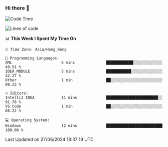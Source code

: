 ### Hi there 👋

<!--
**RoiexLee/RoiexLee** is a ✨ _special_ ✨ repository because its `README.md` (this file) appears on your GitHub profile.

Here are some ideas to get you started:

- 🔭 I’m currently working on ...
- 🌱 I’m currently learning ...
- 👯 I’m looking to collaborate on ...
- 🤔 I’m looking for help with ...
- 💬 Ask me about ...
- 📫 How to reach me: ...
- 😄 Pronouns: ...
- ⚡ Fun fact: ...
-->

<!--START_SECTION:waka-->
![Code Time](http://img.shields.io/badge/Code%20Time-603%20hrs%2050%20mins-blue)

![Lines of code](https://img.shields.io/badge/From%20Hello%20World%20I%27ve%20Written-38.4%20thousand%20lines%20of%20code-blue)

📊 **This Week I Spent My Time On** 

```text
🕑︎ Time Zone: Asia/Hong_Kong

💬 Programming Languages: 
XML                      6 mins              ████████████░░░░░░░░░░░░░   49.51 % 
IDEA_MODULE              5 mins              ███████████░░░░░░░░░░░░░░   42.27 % 
Other                    1 min               ██░░░░░░░░░░░░░░░░░░░░░░░   08.22 % 

🔥 Editors: 
IntelliJ IDEA            11 mins             ███████████████████████░░   91.78 % 
VS Code                  1 min               ██░░░░░░░░░░░░░░░░░░░░░░░   08.22 % 

💻 Operating System: 
Windows                  12 mins             █████████████████████████   100.00 % 
```


 Last Updated on 27/06/2024 18:37:19 UTC
<!--END_SECTION:waka-->

